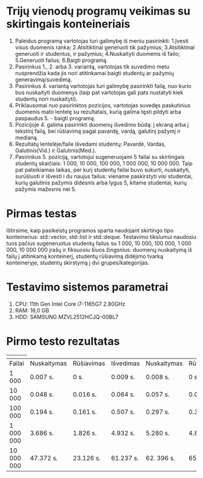 # Trijų vienodų programų veikimas su skirtingais konteineriais
1. Paleidus programą vartotojas turi galimybę iš meniu pasirinkti: 1.Įvesti visus duomenis ranka; 2.Atsitiktinai generuoti tik pažymius; 3.Atsitiktinai generuoti ir studentus, ir pažymius; 4.Nuskaityti duomenis iš failo; 5.Generuoti failus; 6.Baigti programą.
2. Pasirinkus 1., 2. arba 3. variantą, vartotojas tik suvedimo metu nusprendžia kada jis nori atitinkamai baigti studentų ar pažymių generavimą/suvedimą.
3. Pasirinkus 4. variantą vartotojas turi galimybę pasirinkti failą, nuo kurio bus nuskaityti duomenys (taip pat vartotojas gali pats nustatyti kiek studentų nori nuskaityti).
4. Priklausomai nuo pasirinktos pozicijos, vartotojas suvedęs paskutinius duomenis mato lentelę su rezultatais, kurią galima tęsti pildyti arba paspaudus 5. - baigti programą.
5. Pozicijoje 4. galima pasirinkti duomenų išvedimo būdą: į ekraną arba į tekstinį failą, bei rūšiavimą pagal pavardę, vardą, galutinį pažymį ir medianą.
6. Rezultatų lentelėje/faile išvedami studentų: Pavardė, Vardas, Galutinis(Vid.) ir Galutinis(Med.).
7. Pasirinkus 5. poziciją, vartotojui sugeneruojami 5 failai su skirtingais studentų skaičiais: 1 000, 10 000, 100 000, 1 000 000, 10 000 000. Taip pat pateikiamas laikas, per kurį studentų failai buvo sukurti, nuskaityti, surūšiuoti ir išvesti i du naujus failus: viename paskirstyti visi studentai, kurių galutinis pažymis didesnis arba lygus 5, kitame studentai, kurių pažymis mažesnis nei 5.
# Pirmas testas
Ištirsime, kaip pasikeistų programos sparta naudojant skirtingo tipo konteinerius: std::vector<Pazymiai>, std::list<Pazymiai> ir std::deque<Pazymiai>. Testavimo tikslumui naudosiu tuos pačius sugeneruotus studentų failus su 1 000, 10 000, 100 000, 1 000 000, 10 000 000 įrašų ir fiksuosiu šiuos žingsnius: duomenų nuskaitymą iš failų į atitinkamą konteinerį, studentų rūšiavimą didėjimo tvarką konteineryje, studentų skirstymą  į dvi grupes/kategorijas.
# Testavimo sistemos parametrai
1. CPU: 11th Gen Intel Core i7-1165G7 2.80GHz
2. RAM: 16,0 GB
3. HDD: SAMSUNG MZVL2512HCJQ-00BL7
# Pirmo testo rezultatas
|  <td colspan="3"> <vector> </td> <td colspan="3"> <deque> </td> <td colspan="3"> <list> </td> ||||||||||
|----|------|---------|---------|----------|------------|----------|---------|-----|-----|
|Failai| Nuskaitymas | Rūšiavimas | Išvedimas |  Nuskaitymas | Rūšiavimas | Išvedimas |  Nuskaitymas | Rūšiavimas | Išvedimas | 
| 1 000 | 0.007 s.| 0 s.| 0.009 s. | 0.008 s.| 0 s. | 0.008 s. | 0.016 s. | 0 s.| 0.019 s.|
| 10 000| 0.048 s. | 0.016 s.| 0.064 s.| 0.057 s.| 0.032 s.| 0.064 s.| 0.132 s.| 0.013 s.| 0.09 s.|
| 100 000|0.194 s.| 0.161 s.| 0.507 s.| 0.297 s.| 0.352 s.| 0.612 s.| 0.557 s.| 0.081 s.| 0.697 s.|
| 1 000 000| 3.686 s.| 1.826 s. | 4.932 s.| 5.280 s.| 4.809 s.| 6.144 s.|11.613 s.| 1.398 s.| 8.976 s.|
| 10 000 000| 47.372 s.| 23.126 s.| 61.237 s.| 62. 396 s. |65.301 s.| 119.168 s.| 127.846 s.| 23.214 s.| 105.681 s.|
